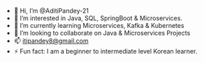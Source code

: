 - 👋 Hi, I’m @AditiPandey-21
- 👀 I’m interested in Java, SQL, SpringBoot & Microservices.
- 🌱 I’m currently learning Microservices, Kafka & Kubernetes
- 💞️ I’m looking to collaborate on Java & Microservices Projects
- 📫 itipandey8@gmail.com
- ⚡ Fun fact: I am a beginner to intermediate level Korean learner.

<!---
AditiPandey-21/AditiPandey-21 is a ✨ special ✨ repository because its `README.md` (this file) appears on your GitHub profile.
You can click the Preview link to take a look at your changes.
--->
